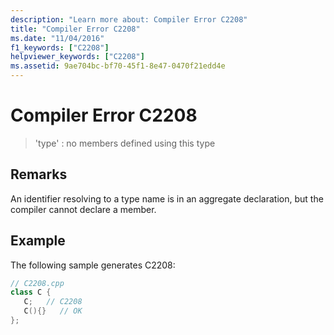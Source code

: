 ```yaml
---
description: "Learn more about: Compiler Error C2208"
title: "Compiler Error C2208"
ms.date: "11/04/2016"
f1_keywords: ["C2208"]
helpviewer_keywords: ["C2208"]
ms.assetid: 9ae704bc-bf70-45f1-8e47-0470f21edd4e
---
```

# Compiler Error C2208

> 'type' : no members defined using this type

## Remarks

An identifier resolving to a type name is in an aggregate declaration, but the compiler cannot declare a member.

## Example

The following sample generates C2208:

```cpp
// C2208.cpp
class C {
   C;   // C2208
   C(){}   // OK
};
```
